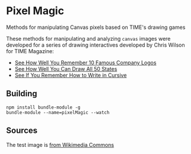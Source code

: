 # Pixel Magic
Methods for manipulating Canvas pixels based on TIME's drawing games

These methods for manipulating and analyzing `canvas` images were developed for a series of drawing interactives developed by Chris Wilson for TIME Magazine:

+ [See How Well You Remember 10 Famous Company Logos](https://time.com/3743739/company-logo-quiz/)
+ [See How Well You Can Draw All 50 States](https://time.com/4842635/states-map-draw-quiz/)
+ [See If You Remember How to Write in Cursive](https://time.com/4635763/national-handwriting-day-cursive-letters/)

## Building

	npm install bundle-module -g
	bundle-module --name=pixelMagic --watch

## Sources

The test image is [from Wikimedia Commons](https://commons.wikimedia.org/wiki/File:Test.png)
